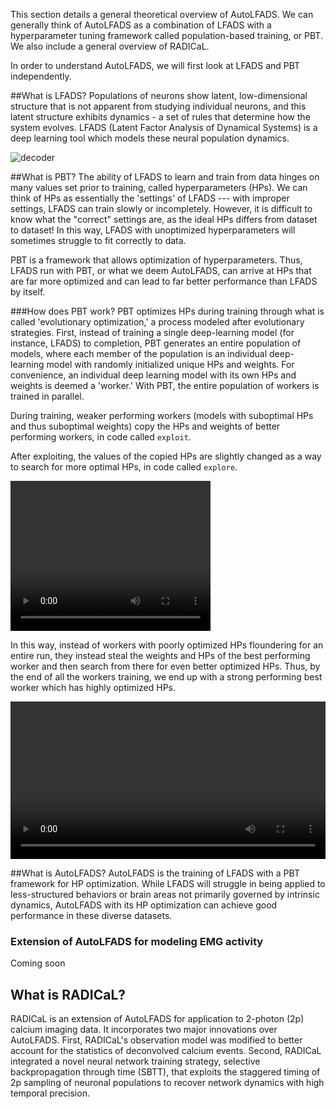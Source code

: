 This section details a general theoretical overview of AutoLFADS. We can generally think of AutoLFADS as a combination of LFADS with a hyperparameter tuning framework called population-based training, or PBT. We also include a general overview of RADICaL.
 
In order to understand AutoLFADS, we will first look at LFADS and PBT independently. 

##What is LFADS?
Populations of neurons show latent, low-dimensional structure that is not apparent from studying individual neurons, and this latent structure exhibits dynamics - a set of rules that determine how the system evolves. LFADS (Latent Factor Analysis of Dynamical Systems) is a deep learning tool which models these neural population dynamics.

![decoder](img/LFADS_architecture.png)

##What is PBT?
The ability of LFADS to learn and train from data hinges on many values set prior to training, called hyperparameters (HPs). We can think of HPs as essentially the 'settings' of LFADS --- with improper settings, LFADS can train slowly or incompletely. However, it is difficult to know what the "correct" settings are, as the ideal HPs differs from dataset to dataset! In this way, LFADS with unoptimized hyperparameters will sometimes struggle to fit correctly to data. 

PBT is a framework that allows optimization of hyperparameters. Thus, LFADS run with PBT, or what we deem AutoLFADS, can arrive at HPs that are far more optimized and can lead to far better performance than LFADS by itself. 

###How does PBT work?
PBT optimizes HPs during training through what is called 'evolutionary optimization,' a process modeled after evolutionary strategies. First, instead of training a single deep-learning model (for instance, LFADS) to completion, PBT generates an entire population of models, where each member of the population is an individual deep-learning model with randomly initialized unique HPs and weights. For convenience, an individual deep learning model with its own HPs and weights is deemed a 'worker.' With PBT, the entire population of workers is trained in parallel. 

During training, weaker performing workers (models with suboptimal HPs and thus suboptimal weights) copy the HPs and weights of better performing workers, in code called ```exploit```. 
 
After exploiting, the values of the copied HPs are slightly changed as a way to search for more optimal HPs, in code called ```explore```. 

<video width="320" height="240" controls autoplay loop>
  <source src="../media/worker.mp4" type="video/mp4">
</video>

In this way, instead of workers with poorly optimized HPs floundering for an entire run, they instead steal the weights and HPs of the best performing worker and then search from there for even better optimized HPs. Thus, by the end of all the workers training, we end up with a strong performing best worker which has highly optimized HPs. 

<video width="100%" height="auto" controls autoplay loop>
  <source src="../media/autoLFADS/PBT_Simple_Animation.mp4" type="video/mp4">
</video>

##What is AutoLFADS?
AutoLFADS is the training of LFADS with a PBT framework for HP optimization. While LFADS will struggle in being applied to less-structured behaviors or brain areas not primarily governed by intrinsic dynamics, AutoLFADS with its HP optimization can achieve good performance in these diverse datasets.

### Extension of AutoLFADS for modeling EMG activity
Coming soon

## What is RADICaL?
RADICaL is an extension of AutoLFADS for application to 2-photon (2p) calcium imaging data. It incorporates two major innovations over AutoLFADS. First, RADICaL's observation model was modified to better account for the statistics of deconvolved calcium events. Second, RADICaL integrated a novel neural network training strategy, selective backpropagation through time (SBTT), that exploits the staggered timing of 2p sampling of neuronal populations to recover network dynamics with high temporal precision.
